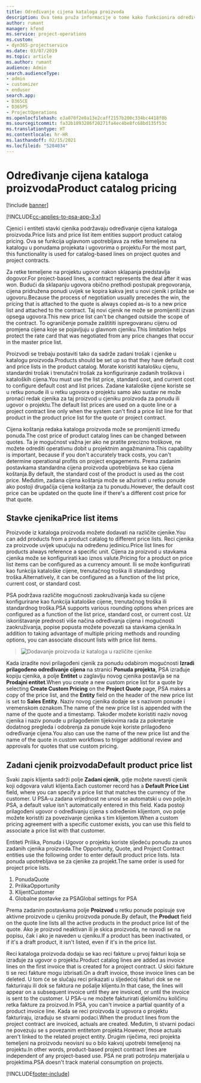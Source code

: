 ```yaml
---
title: Određivanje cijena kataloga proizvoda
description: Ova tema pruža informacije o tome kako funkcionira određivanje cijena kataloga proizvoda u sustavu Dynamics 365 Project Service Automation (PSA).
author: rumant
manager: kfend
ms.service: project-operations
ms.custom:
- dyn365-projectservice
ms.date: 03/07/2019
ms.topic: article
ms.author: rumant
audience: Admin
search.audienceType:
- admin
- customizer
- enduser
search.app:
- D365CE
- D365PS
- ProjectOperations
ms.openlocfilehash: e3a070f2e0a13e2caff2157b200c334bc4418f0b
ms.sourcegitcommit: fa32b1893286f20271fa4ec4be8fc68bd135f53c
ms.translationtype: HT
ms.contentlocale: hr-HR
ms.lasthandoff: 02/15/2021
ms.locfileid: "5284034"
---
```

# <a name="product-catalog-pricing"></a><span data-ttu-id="b9616-103">Određivanje cijena kataloga proizvoda</span><span class="sxs-lookup"><span data-stu-id="b9616-103">Product catalog pricing</span></span> 

[!include [banner](../includes/psa-now-project-operations.md)]

[!INCLUDE[cc-applies-to-psa-app-3.x](../includes/cc-applies-to-psa-app-3x.md)]


<span data-ttu-id="b9616-104">Cjenici i entiteti stavki cjenika podržavaju određivanje cijena kataloga proizvoda.</span><span class="sxs-lookup"><span data-stu-id="b9616-104">Price lists and price list item entities support product catalog pricing.</span></span> <span data-ttu-id="b9616-105">Ova se funkcija uglavnom upotrebljava za retke temeljene na katalogu u ponudama projekata i ugovorima o projektu.</span><span class="sxs-lookup"><span data-stu-id="b9616-105">For the most part, this functionality is used for catalog-based lines on project quotes and project contracts.</span></span>

<span data-ttu-id="b9616-106">Za retke temeljene na projektu ugovor nakon sklapanja predstavlja dogovor.</span><span class="sxs-lookup"><span data-stu-id="b9616-106">For project-based lines, a contract represents the deal after it was won.</span></span> <span data-ttu-id="b9616-107">Budući da sklapanju ugovora obično prethodi postupak pregovoranja, cijena pridružena ponudi uvijek se kopira kakva jest u novi cjenik i prilaže se ugovoru.</span><span class="sxs-lookup"><span data-stu-id="b9616-107">Because the process of negotiation usually precedes the win, the pricing that is attached to the quote is always copied as-is to a new price list and attached to the contract.</span></span> <span data-ttu-id="b9616-108">Taj novi cjenik ne može se promijeniti izvan opsega ugovora.</span><span class="sxs-lookup"><span data-stu-id="b9616-108">This new price list can't be changed outside the scope of the contract.</span></span> <span data-ttu-id="b9616-109">To ograničenje pomaže zaštititi ispregovaranu cijenu od promjena cijena koje se pojavljuju u glavnom cjeniku.</span><span class="sxs-lookup"><span data-stu-id="b9616-109">This limitation helps protect the rate card that was negotiated from any price changes that occur in the master price list.</span></span>

<span data-ttu-id="b9616-110">Proizvodi se trebaju postaviti tako da sadrže zadani trošak i cjenike u katalogu proizvoda.</span><span class="sxs-lookup"><span data-stu-id="b9616-110">Products should be set up so that they have default cost and price lists in the product catalog.</span></span> <span data-ttu-id="b9616-111">Morate koristiti katalošku cijenu, standardni trošak i trenutačni trošak za konfiguriranje zadanih troškova i kataloških cijena.</span><span class="sxs-lookup"><span data-stu-id="b9616-111">You must use the list price, standard cost, and current cost to configure default cost and list prices.</span></span> <span data-ttu-id="b9616-112">Zadane kataloške cijene koriste se u retku ponude ili u retku ugovora o projektu samo ako sustav ne može pronaći redak cjenika za taj proizvod u cjeniku proizvoda za ponudu ili ugovor o projektu.</span><span class="sxs-lookup"><span data-stu-id="b9616-112">The default list prices are used on a quote line or a project contract line only when the system can't find a price list line for that product in the product price list for the quote or project contract.</span></span>

<span data-ttu-id="b9616-113">Cijena koštanja redaka kataloga proizvoda može se promijeniti između ponuda.</span><span class="sxs-lookup"><span data-stu-id="b9616-113">The cost price of product catalog lines can be changed between quotes.</span></span> <span data-ttu-id="b9616-114">Ta je mogućnost važna jer ako ne pratite precizno troškove, ne možete odrediti operativnu dobit u projektnim angažmanima.</span><span class="sxs-lookup"><span data-stu-id="b9616-114">This capability is important, because if you don't accurately track costs, you can't determine operational profits on project engagements.</span></span> <span data-ttu-id="b9616-115">Prema zadanim postavkama standardna cijena proizvoda upotrebljava se kao cijena koštanja.</span><span class="sxs-lookup"><span data-stu-id="b9616-115">By default, the standard cost of the product is used as the cost price.</span></span> <span data-ttu-id="b9616-116">Međutim, zadana cijena koštanja može se ažurirati u retku ponude ako postoji drugačija cijena koštanja za tu ponudu.</span><span class="sxs-lookup"><span data-stu-id="b9616-116">However, the default cost price can be updated on the quote line if there's a different cost price for that quote.</span></span>

## <a name="price-list-items"></a><span data-ttu-id="b9616-117">Stavke cjenika</span><span class="sxs-lookup"><span data-stu-id="b9616-117">Price list items</span></span>

<span data-ttu-id="b9616-118">Proizvode iz kataloga proizvoda možete dodavati na različite cjenike.</span><span class="sxs-lookup"><span data-stu-id="b9616-118">You can add products from a product catalog to different price lists.</span></span> <span data-ttu-id="b9616-119">Reci cjenika za proizvode uvijek upućuju na određenu jedinicu.</span><span class="sxs-lookup"><span data-stu-id="b9616-119">Price list lines for products always reference a specific unit.</span></span> <span data-ttu-id="b9616-120">Cijena za proizvod u stavkama cjenika može se konfigurirati kao iznos valute.</span><span class="sxs-lookup"><span data-stu-id="b9616-120">Pricing for a product on price list items can be configured as a currency amount.</span></span> <span data-ttu-id="b9616-121">Ili se može konfigurirati kao funkcija kataloške cijene, trenutačnog troška ili standardnog troška.</span><span class="sxs-lookup"><span data-stu-id="b9616-121">Alternatively, it can be configured as a function of the list price, current cost, or standard cost.</span></span>

<span data-ttu-id="b9616-122">PSA podržava različite mogućnosti zaokruživanja kada su cijene konfigurirane kao funkcija kataloške cijene, trenutačnog troška ili standardnog troška.</span><span class="sxs-lookup"><span data-stu-id="b9616-122">PSA supports various rounding options when prices are configured as a function of the list price, standard cost, or current cost.</span></span> <span data-ttu-id="b9616-123">Uz iskorištavanje prednosti više načina određivanja cijena i mogućnosti zaokruživanja, popise popusta možete povezati sa stavkama cjenika.</span><span class="sxs-lookup"><span data-stu-id="b9616-123">In addition to taking advantage of multiple pricing methods and rounding options, you can associate discount lists with price list items.</span></span> 

> ![Dodavanje proizvoda iz kataloga u različite cjenike](media/basic-guide-16.png)

<span data-ttu-id="b9616-125">Kada izradite novi prilagođeni cjenik za ponudu odabirom mogućnosti **Izradi prilagođeno određivanje cijena** na stranici **Ponuda projekta**, PSA izrađuje kopiju cjenika, a polje **Entitet** u zaglavlju novog cjenika postavlja se na **Prodajni entitet**.</span><span class="sxs-lookup"><span data-stu-id="b9616-125">When you create a new custom price list for a quote by selecting **Create Custom Pricing** on the **Project Quote** page, PSA makes a copy of the price list, and the **Entity** field on the header of the new price list is set to **Sales Entity**.</span></span> <span data-ttu-id="b9616-126">Naziv novog cjenika dodaje se s nazivom ponude i vremenskom oznakom.</span><span class="sxs-lookup"><span data-stu-id="b9616-126">The name of the new price list is appended with the name of the quote and a timestamp.</span></span> <span data-ttu-id="b9616-127">Također možete koristiti naziv novog cjenika i naziv ponude u prilagođenim tijekovima rada za pokretanje dodatnog pregleda i odobrenja za ponude koje koriste prilagođeno određivanje cijena.</span><span class="sxs-lookup"><span data-stu-id="b9616-127">You also can use the name of the new price list and the name of the quote in custom workflows to trigger additional review and approvals for quotes that use custom pricing.</span></span>

 
## <a name="default-product-price-list"></a><span data-ttu-id="b9616-128">Zadani cjenik proizvoda</span><span class="sxs-lookup"><span data-stu-id="b9616-128">Default product price list</span></span>
<span data-ttu-id="b9616-129">Svaki zapis klijenta sadrži polje **Zadani cjenik**, gdje možete navesti cjenik koji odgovara valuti klijenta.</span><span class="sxs-lookup"><span data-stu-id="b9616-129">Each customer record has a **Default Price List** field, where you can specify a price list that matches the currency of the customer.</span></span> <span data-ttu-id="b9616-130">U PSA-u zadana vrijednost ne unosi se automatski u ovo polje.</span><span class="sxs-lookup"><span data-stu-id="b9616-130">In PSA, a default value isn't automatically entered in this field.</span></span> <span data-ttu-id="b9616-131">Kada postoji prilagođeni ugovor o određivanju cijena s određenim klijentom, ovo polje možete koristiti za povezivanje cjenika s tim klijentom.</span><span class="sxs-lookup"><span data-stu-id="b9616-131">When a custom pricing agreement with a specific customer exists, you can use this field to associate a price list with that customer.</span></span>

<span data-ttu-id="b9616-132">Entiteti Prilika, Ponuda i Ugovor o projektu koriste sljedeću ponudu za unos zadanih cjenika proizvoda.</span><span class="sxs-lookup"><span data-stu-id="b9616-132">The Opportunity, Quote, and Project Contract entities use the following order to enter default product price lists.</span></span> <span data-ttu-id="b9616-133">Ista ponuda upotrebljava se za cjenike za projekt.</span><span class="sxs-lookup"><span data-stu-id="b9616-133">The same order is used for project price lists.</span></span>

1.  <span data-ttu-id="b9616-134">Ponuda</span><span class="sxs-lookup"><span data-stu-id="b9616-134">Quote</span></span>
2.  <span data-ttu-id="b9616-135">Prilika</span><span class="sxs-lookup"><span data-stu-id="b9616-135">Opportunity</span></span>
3.  <span data-ttu-id="b9616-136">Klijent</span><span class="sxs-lookup"><span data-stu-id="b9616-136">Customer</span></span>
4.  <span data-ttu-id="b9616-137">Globalne postavke za PSA</span><span class="sxs-lookup"><span data-stu-id="b9616-137">Global settings for PSA</span></span>

<span data-ttu-id="b9616-138">Prema zadanim postavkama polje **Proizvod** u retku ponude popisuje sve aktivne proizvode u cjeniku proizvoda ponude.</span><span class="sxs-lookup"><span data-stu-id="b9616-138">By default, the **Product** field on the quote line lists all the active products in the product price list of the quote.</span></span> <span data-ttu-id="b9616-139">Ako je proizvod neaktivan ili je skica proizvoda, ne navodi se na popisu, čak i ako je naveden u cjeniku.</span><span class="sxs-lookup"><span data-stu-id="b9616-139">If a product has been inactivated, or if it's a draft product, it isn't listed, even if it's in the price list.</span></span> 

<span data-ttu-id="b9616-140">Reci kataloga proizvoda dodaju se kao reci fakture u prvoj fakturi koja se izrađuje za ugovor o projektu.</span><span class="sxs-lookup"><span data-stu-id="b9616-140">Product catalog lines are added as invoice lines on the first invoice that is created for a project contract.</span></span> <span data-ttu-id="b9616-141">U skici fakture ti se reci fakture mogu izbrisati.</span><span class="sxs-lookup"><span data-stu-id="b9616-141">On a draft invoice, those invoice lines can be deleted.</span></span> <span data-ttu-id="b9616-142">U tom će se slučaju reci prikazati u sljedećoj fakturi dok se ne fakturiraju ili dok se faktura ne pošalje klijentu.</span><span class="sxs-lookup"><span data-stu-id="b9616-142">In that case, the lines will appear on a subsequent invoice until they are invoiced, or until the invoice is sent to the customer.</span></span> <span data-ttu-id="b9616-143">U PSA-u ne možete fakturirati djelomičnu količinu retka fakture za proizvod.</span><span class="sxs-lookup"><span data-stu-id="b9616-143">In PSA, you can't invoice a partial quantity of a product invoice line.</span></span> <span data-ttu-id="b9616-144">Kada se reci proizvoda iz ugovora o projektu fakturiraju, izrađuju se stvarni podaci.</span><span class="sxs-lookup"><span data-stu-id="b9616-144">When the product lines from the project contract are invoiced, actuals are created.</span></span> <span data-ttu-id="b9616-145">Međutim, ti stvarni podaci ne povezuju se s povezanim entitetom projekta.</span><span class="sxs-lookup"><span data-stu-id="b9616-145">However, those actuals aren't linked to the related project entity.</span></span> <span data-ttu-id="b9616-146">Drugim riječima, reci projekta temeljeni na proizvodu neovisni su o bilo kakvoj upotrebi temeljenoj na projektu.</span><span class="sxs-lookup"><span data-stu-id="b9616-146">In other words, product-based project contract lines are independent of any project-based use.</span></span> <span data-ttu-id="b9616-147">PSA ne prati potrošnju materijala u projektima.</span><span class="sxs-lookup"><span data-stu-id="b9616-147">PSA doesn't track material consumption on projects.</span></span>


[!INCLUDE[footer-include](../includes/footer-banner.md)]